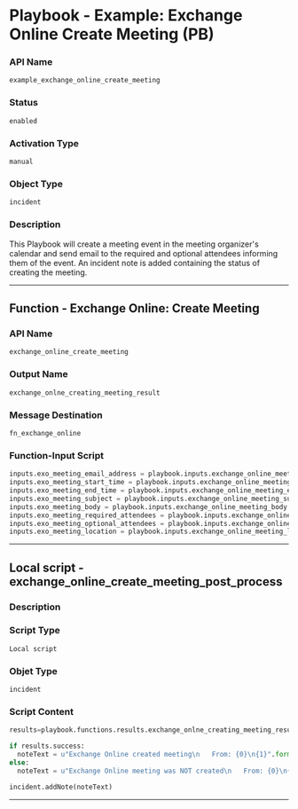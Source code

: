 <!--
    DO NOT MANUALLY EDIT THIS FILE
    THIS FILE IS AUTOMATICALLY GENERATED WITH resilient-sdk codegen
    Generated with resilient-sdk v49.0.4423
-->

# Playbook - Example: Exchange Online Create Meeting (PB)

### API Name
`example_exchange_online_create_meeting`

### Status
`enabled`

### Activation Type
`manual`

### Object Type
`incident`

### Description
This Playbook will create a meeting event in the meeting organizer's calendar and send email to the required and optional attendees informing them of the event.  An incident note is added containing the status of creating the meeting.


---
## Function - Exchange Online: Create Meeting

### API Name
`exchange_online_create_meeting`

### Output Name
`exchange_onlne_creating_meeting_result`

### Message Destination
`fn_exchange_online`

### Function-Input Script
```python
inputs.exo_meeting_email_address = playbook.inputs.exchange_online_meeting_organizer_email_address  
inputs.exo_meeting_start_time = playbook.inputs.exchange_online_meeting_start_time
inputs.exo_meeting_end_time = playbook.inputs.exchange_online_meeting_end_time
inputs.exo_meeting_subject = playbook.inputs.exchange_online_meeting_subject
inputs.exo_meeting_body = playbook.inputs.exchange_online_meeting_body.content
inputs.exo_meeting_required_attendees = playbook.inputs.exchange_online_required_attendees
inputs.exo_meeting_optional_attendees = playbook.inputs.exchange_online_meeting_optional_attendees
inputs.exo_meeting_location = playbook.inputs.exchange_online_meeting_location
```

---

## Local script - exchange_online_create_meeting_post_process

### Description


### Script Type
`Local script`

### Objet Type
`incident`

### Script Content
```python
results=playbook.functions.results.exchange_onlne_creating_meeting_result

if results.success:
  noteText = u"Exchange Online created meeting\n   From: {0}\n{1}".format(results.inputs["exo_meeting_email_address"],results.pretty_string)
else:
  noteText = u"Exchange Online meeting was NOT created\n   From: {0}\n{1}".format(results.inputs["exo_meeting_email_address"], results.pretty_string)

incident.addNote(noteText)
```

---
